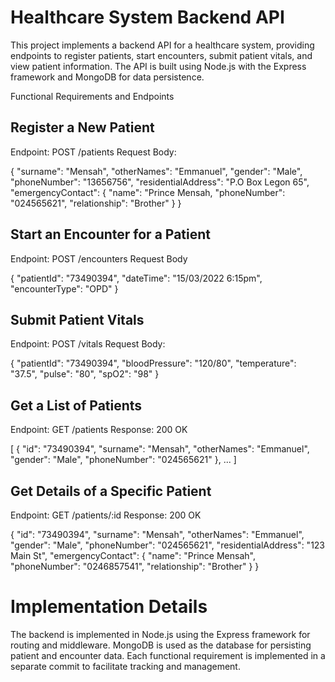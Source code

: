 # Healthcare System Backend API
This project implements a backend API for a healthcare system, providing endpoints to register patients, start encounters, submit patient vitals, and view patient information. The API is built using Node.js with the Express framework and MongoDB for data persistence.

Functional Requirements and Endpoints
## Register a New Patient

Endpoint: POST /patients
Request Body:


{
  "surname": "Mensah",
  "otherNames": "Emmanuel",
  "gender": "Male",
  "phoneNumber": "13656756",
  "residentialAddress": "P.O Box Legon 65",
  "emergencyContact": {
    "name": "Prince Mensah,
    "phoneNumber": "024565621",
    "relationship": "Brother"
  }
}

## Start an Encounter for a Patient

Endpoint: POST /encounters
Request Body


{
  "patientId": "73490394",
  "dateTime": "15/03/2022 6:15pm",
  "encounterType": "OPD"
}


## Submit Patient Vitals

Endpoint: POST /vitals
Request Body:

{
  "patientId": "73490394",
  "bloodPressure": "120/80",
  "temperature": "37.5",
  "pulse": "80",
  "spO2": "98"
}

## Get a List of Patients

Endpoint: GET /patients
Response: 200 OK

[
  {
    "id": "73490394",
    "surname": "Mensah",
    "otherNames": "Emmanuel",
    "gender": "Male",
    "phoneNumber": "024565621"
  },
  ...
]

## Get Details of a Specific Patient

Endpoint: GET /patients/:id
Response: 200 OK

{
  "id": "73490394",
  "surname": "Mensah",
  "otherNames": "Emmanuel",
  "gender": "Male",
  "phoneNumber": "024565621",
  "residentialAddress": "123 Main St",
  "emergencyContact": {
    "name": "Prince Mensah",
    "phoneNumber": "0246857541",
    "relationship": "Brother"
  }
}


# Implementation Details
The backend is implemented in Node.js using the Express framework for routing and middleware.
MongoDB is used as the database for persisting patient and encounter data.
Each functional requirement is implemented in a separate commit to facilitate tracking and management.
